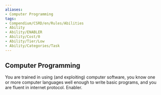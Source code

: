 ```yaml
---
aliases:
- Computer Programming
tags:
- Compendium/CSRD/en/Rules/Abilities
- Ability
- Ability/ENABLER
- Ability/Cost/0
- Ability/Tier/Low
- Ability/Categories/Task
---
```


  
## Computer Programming  
You are trained in using (and exploiting) computer software, you know one or more computer languages well enough to write basic programs, and you are fluent in internet protocol. Enabler.